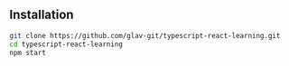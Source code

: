 ## Installation
```bash
git clone https://github.com/glav-git/typescript-react-learning.git
cd typescript-react-learning
npm start
```
